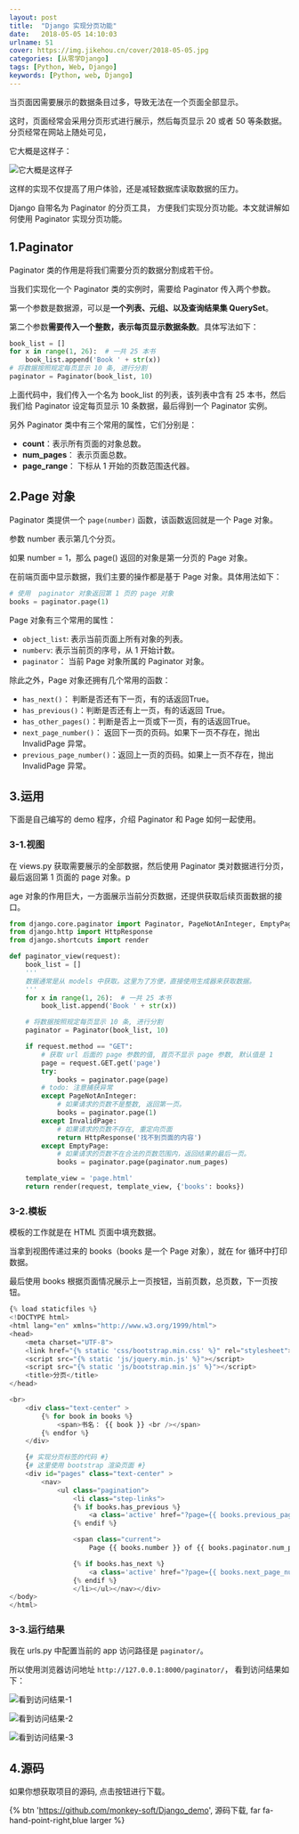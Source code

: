 ```yaml
---
layout: post
title:  "Django 实现分页功能"
date:   2018-05-05 14:10:03
urlname: 51
cover: https://img.jikehou.cn/cover/2018-05-05.jpg
categories: [从零学Django]
tags: [Python, Web, Django]
keywords: [Python, web, Django]
---
```

当页面因需要展示的数据条目过多，导致无法在一个页面全部显示。

这时，页面经常会采用分页形式进行展示，然后每页显示 20 或者 50 等条数据。分页经常在网站上随处可见，

它大概是这样子：
<!-- more -->
![它大概是这样子](https://img.jikehou.cn/img/20180505_Bootstrap-Paginator.jpg)

这样的实现不仅提高了用户体验，还是减轻数据库读取数据的压力。

Django 自带名为 Paginator 的分页工具， 方便我们实现分页功能。本文就讲解如何使用 Paginator 实现分页功能。

## 1.Paginator
Paginator 类的作用是将我们需要分页的数据分割成若干份。

当我们实现化一个 Paginator 类的实例时，需要给 Paginator 传入两个参数。

第一个参数是数据源，可以是**一个列表、元组、以及查询结果集 QuerySet**。

第二个参数**需要传入一个整数，表示每页显示数据条数**。具体写法如下：

```python
book_list = []
for x in range(1, 26):  # 一共 25 本书
    book_list.append('Book ' + str(x))
# 将数据按照规定每页显示 10 条, 进行分割
paginator = Paginator(book_list, 10)
```

上面代码中，我们传入一个名为 book_list 的列表，该列表中含有 25 本书，然后我们给 Paginator 设定每页显示 10 条数据，最后得到一个 Paginator 实例。 

另外 Paginator 类中有三个常用的属性，它们分别是：
- **count**：表示所有页面的对象总数。
- **num_pages**： 表示页面总数。
- **page_range**： 下标从 1 开始的页数范围迭代器。

## 2.Page 对象
Paginator 类提供一个 `page(number)` 函数，该函数返回就是一个 Page 对象。

参数 number 表示第几个分页。

如果 number = 1，那么 page() 返回的对象是第一分页的 Page 对象。

在前端页面中显示数据，我们主要的操作都是基于 Page 对象。具体用法如下：

```python
# 使用  paginator 对象返回第 1 页的 page 对象
books = paginator.page(1)
```

Page 对象有三个常用的属性：
- `object_list`: 表示当前页面上所有对象的列表。
- `numberv`: 表示当前页的序号，从 1 开始计数。
- `paginator`： 当前 Page 对象所属的 Paginator 对象。

除此之外，Page 对象还拥有几个常用的函数：
- `has_next()`： 判断是否还有下一页，有的话返回True。
- `has_previous()`：判断是否还有上一页，有的话返回 True。
- `has_other_pages()`：判断是否上一页或下一页，有的话返回True。
- `next_page_number()`： 返回下一页的页码。如果下一页不存在，抛出InvalidPage 异常。
- `previous_page_number()`：返回上一页的页码。如果上一页不存在，抛出InvalidPage 异常。

## 3.运用
下面是自己编写的 demo 程序，介绍 Paginator 和 Page 如何一起使用。

### 3-1.视图
在 views.py 获取需要展示的全部数据，然后使用 Paginator 类对数据进行分页，最后返回第 1 页面的 page 对象。p

age 对象的作用巨大，一方面展示当前分页数据，还提供获取后续页面数据的接口。
```python
from django.core.paginator import Paginator, PageNotAnInteger, EmptyPage, InvalidPage
from django.http import HttpResponse
from django.shortcuts import render

def paginator_view(request):
    book_list = []
    '''
    数据通常是从 models 中获取。这里为了方便，直接使用生成器来获取数据。
    '''
    for x in range(1, 26):  # 一共 25 本书
        book_list.append('Book ' + str(x))

    # 将数据按照规定每页显示 10 条, 进行分割
    paginator = Paginator(book_list, 10)

    if request.method == "GET":
        # 获取 url 后面的 page 参数的值, 首页不显示 page 参数, 默认值是 1
        page = request.GET.get('page')
        try:
            books = paginator.page(page)
        # todo: 注意捕获异常
        except PageNotAnInteger:
            # 如果请求的页数不是整数, 返回第一页。
            books = paginator.page(1)
        except InvalidPage:
            # 如果请求的页数不存在, 重定向页面
            return HttpResponse('找不到页面的内容')
        except EmptyPage:
            # 如果请求的页数不在合法的页数范围内，返回结果的最后一页。
            books = paginator.page(paginator.num_pages)

    template_view = 'page.html'
    return render(request, template_view, {'books': books})
```

### 3-2.模板
模板的工作就是在 HTML 页面中填充数据。

当拿到视图传递过来的 books（books 是一个 Page 对象），就在 for 循环中打印数据。

最后使用 books 根据页面情况展示上一页按钮，当前页数，总页数，下一页按钮。

```python
{% load staticfiles %}
<!DOCTYPE html>
<html lang="en" xmlns="http://www.w3.org/1999/html">
<head>
    <meta charset="UTF-8">
    <link href="{% static 'css/bootstrap.min.css' %}" rel="stylesheet">
    <script src="{% static 'js/jquery.min.js' %}"></script>
    <script src="{% static 'js/bootstrap.min.js' %}"></script>
    <title>分页</title>
</head>

<br>
    <div class="text-center" >
        {% for book in books %}
            <span>书名： {{ book }} <br /></span>
        {% endfor %}
    </div>

    {# 实现分页标签的代码 #}
    {# 这里使用 bootstrap 渲染页面 #}
    <div id="pages" class="text-center" >
        <nav>
            <ul class="pagination">
                <li class="step-links">
                {% if books.has_previous %}
                    <a class='active' href="?page={{ books.previous_page_number }}">上一页</a>
                {% endif %}

                <span class="current">
                    Page {{ books.number }} of {{ books.paginator.num_pages }}</span>

                {% if books.has_next %}
                    <a class='active' href="?page={{ books.next_page_number }}">下一页</a>
                {% endif %}
                </li></ul></nav></div>
</body>
</html>
```

### 3-3.运行结果

我在 urls.py 中配置当前的 app 访问路径是 `paginator/`。

所以使用浏览器访问地址 `http://127.0.0.1:8000/paginator/`， 看到访问结果如下：

![看到访问结果-1](https://img.jikehou.cn/img/20180505_1.png)

![看到访问结果-2](https://img.jikehou.cn/img/20180505_2.png)

![看到访问结果-3](https://img.jikehou.cn/img/20180505_3.png)

## 4.源码

如果你想获取项目的源码, 点击按钮进行下载。

{% btn 'https://github.com/monkey-soft/Django_demo', 源码下载, far fa-hand-point-right,blue larger %}

